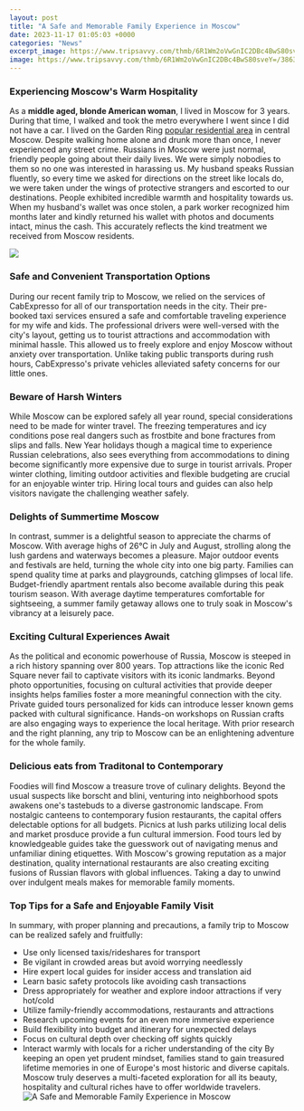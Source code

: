 ```yaml
---
layout: post
title: "A Safe and Memorable Family Experience in Moscow"
date: 2023-11-17 01:05:03 +0000
categories: "News"
excerpt_image: https://www.tripsavvy.com/thmb/6R1Wm2oVwGnIC2DBc4BwS80sveY=/3863x2578/filters:no_upscale():max_bytes(150000):strip_icc()/moscow-kremlin-and-st-basil-cathedral-at-dusk-158200423-5a64f4594e46ba00377331fb.jpg
image: https://www.tripsavvy.com/thmb/6R1Wm2oVwGnIC2DBc4BwS80sveY=/3863x2578/filters:no_upscale():max_bytes(150000):strip_icc()/moscow-kremlin-and-st-basil-cathedral-at-dusk-158200423-5a64f4594e46ba00377331fb.jpg
---
```


### Experiencing Moscow's Warm Hospitality
As a **middle aged, blonde American woman**, I lived in Moscow for 3 years. During that time, I walked and took the metro everywhere I went since I did not have a car. I lived on the Garden Ring [popular residential area](https://travelokla.github.io/2023-12-24-trinidad-une-xeele-aux-contrastes-saisissants/) in central Moscow. Despite walking home alone and drunk more than once, I never experienced any street crime. Russians in Moscow were just normal, friendly people going about their daily lives. We were simply nobodies to them so no one was interested in harassing us. 
My husband speaks Russian fluently, so every time we asked for directions on the street like locals do, we were taken under the wings of protective strangers and escorted to our destinations. People exhibited incredible warmth and hospitality towards us. When my husband's wallet was once stolen, a park worker recognized him months later and kindly returned his wallet with photos and documents intact, minus the cash. This accurately reflects the kind treatment we received from Moscow residents.

![](https://na.gogo.mn/newsn/thumbnail/1000/images/c/2018/04/161503-12042018-1523513597-1993880821-collage.jpg)
### Safe and Convenient Transportation Options 
During our recent family trip to Moscow, we relied on the services of CabExpresso for all of our transportation needs in the city. Their pre-booked taxi services ensured a safe and comfortable traveling experience for my wife and kids. The professional drivers were well-versed with the city's layout, getting us to tourist attractions and accommodation with minimal hassle. This allowed us to freely explore and enjoy Moscow without anxiety over transportation. Unlike taking public transports during rush hours, CabExpresso's private vehicles alleviated safety concerns for our little ones.
### Beware of Harsh Winters 
While Moscow can be explored safely all year round, special considerations need to be made for winter travel. The freezing temperatures and icy conditions pose real dangers such as frostbite and bone fractures from slips and falls. New Year holidays though a magical time to experience Russian celebrations, also sees everything from accommodations to dining become significantly more expensive due to surge in tourist arrivals. Proper winter clothing, limiting outdoor activities and flexible budgeting are crucial for an enjoyable winter trip. Hiring local tours and guides can also help visitors navigate the challenging weather safely.
### Delights of Summertime Moscow
In contrast, summer is a delightful season to appreciate the charms of Moscow. With average highs of 26°C in July and August, strolling along the lush gardens and waterways becomes a pleasure. Major outdoor events and festivals are held, turning the whole city into one big party. Families can spend quality time at parks and playgrounds, catching glimpses of local life. Budget-friendly apartment rentals also become available during this peak tourism season. With average daytime temperatures comfortable for sightseeing, a summer family getaway allows one to truly soak in Moscow's vibrancy at a leisurely pace.
### Exciting Cultural Experiences Await 
As the political and economic powerhouse of Russia, Moscow is steeped in a rich history spanning over 800 years. Top attractions like the iconic Red Square never fail to captivate visitors with its iconic landmarks. Beyond photo opportunities, focusing on cultural activities that provide deeper insights helps families foster a more meaningful connection with the city. Private guided tours personalized for kids can introduce lesser known gems packed with cultural significance. Hands-on workshops on Russian crafts are also engaging ways to experience the local heritage. With prior research and the right planning, any trip to Moscow can be an enlightening adventure for the whole family.
### Delicious eats from Traditonal to Contemporary
Foodies will find Moscow a treasure trove of culinary delights. Beyond the usual suspects like borscht and blini, venturing into neighborhood spots awakens one's tastebuds to a diverse gastronomic landscape. From nostalgic canteens to contemporary fusion restaurants, the capital offers delectable options for all budgets. Picnics at lush parks utilizing local delis and market prosduce provide a fun cultural immersion. Food tours led by knowledgeable guides take the guesswork out of navigating menus and unfamiliar dining etiquettes. With Moscow's growing reputation as a major destination, quality international restaurants are also creating exciting fusions of Russian flavors with global influences. Taking a day to unwind over indulgent meals makes for memorable family moments.
### Top Tips for a Safe and Enjoyable Family Visit 
In summary, with proper planning and precautions, a family trip to Moscow can be realized safely and fruitfully:
- Use only licensed taxis/rideshares for transport 
- Be vigilant in crowded areas but avoid worrying needlessly
- Hire expert local guides for insider access and translation aid
- Learn basic safety protocols like avoiding cash transactions 
- Dress appropriately for weather and explore indoor attractions if very hot/cold
- Utilize family-friendly accommodations, restaurants and attractions 
- Research upcoming events for an even more immersive experience
- Build flexibility into budget and itinerary for unexpected delays
- Focus on cultural depth over checking off sights quickly
- Interact warmly with locals for a richer understanding of the city
By keeping an open yet prudent mindset, families stand to gain treasured lifetime memories in one of Europe's most historic and diverse capitals. Moscow truly deserves a multi-faceted exploration for all its beauty, hospitality and cultural riches have to offer worldwide travelers.
![A Safe and Memorable Family Experience in Moscow](https://www.tripsavvy.com/thmb/6R1Wm2oVwGnIC2DBc4BwS80sveY=/3863x2578/filters:no_upscale():max_bytes(150000):strip_icc()/moscow-kremlin-and-st-basil-cathedral-at-dusk-158200423-5a64f4594e46ba00377331fb.jpg)